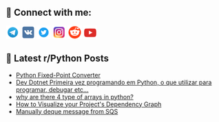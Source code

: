## 🔎 Connect with me:
[<img src="https://github.com/bullbesh/bullbesh/blob/main/images/Telegram.png" width="32" height="32" />](https://t.me/bullbesh)
[<img src="https://github.com/bullbesh/bullbesh/blob/main/images/VK.png" width="32" height="32" />](https://vk.com/bullbesh)
[<img src="https://github.com/bullbesh/bullbesh/blob/main/images/Twitter.png" width="32" height="32" />](https://twitter.com/bullbesh1)
[<img src="https://github.com/bullbesh/bullbesh/blob/main/images/Instagram.png" width="32" height="32" />](https://www.instagram.com/bullbesh)
[<img src="https://github.com/bullbesh/bullbesh/blob/main/images/Reddit.png" width="32" height="32" />](https://www.reddit.com/user/bullbesh)
[<img src="https://github.com/bullbesh/bullbesh/blob/main/images/YouTube.png" width="32" height="32" />](https://www.youtube.com/channel/UCtfjRs6uzgq5mfm8S06WTcg)

## 📕 Latest r/Python Posts
<!-- BLOG-POST-LIST:START -->
- [Python Fixed-Point Converter](https://www.reddit.com/r/Python/comments/1i6qeh7/python_fixedpoint_converter/)
- [Dev Dotnet Primeira vez programando em Python, o que utilizar para programar, debugar etc...](https://www.reddit.com/r/Python/comments/1i6pt1x/dev_dotnet_primeira_vez_programando_em_python_o/)
- [why are there 4 type of arrays in python?](https://www.reddit.com/r/Python/comments/1i6n49d/why_are_there_4_type_of_arrays_in_python/)
- [How to Visualize your Project&#39;s Dependency Graph](https://www.reddit.com/r/Python/comments/1i6n3zl/how_to_visualize_your_projects_dependency_graph/)
- [Manually deque message from SQS](https://www.reddit.com/r/Python/comments/1i6jyod/manually_deque_message_from_sqs/)
<!-- BLOG-POST-LIST:END -->

